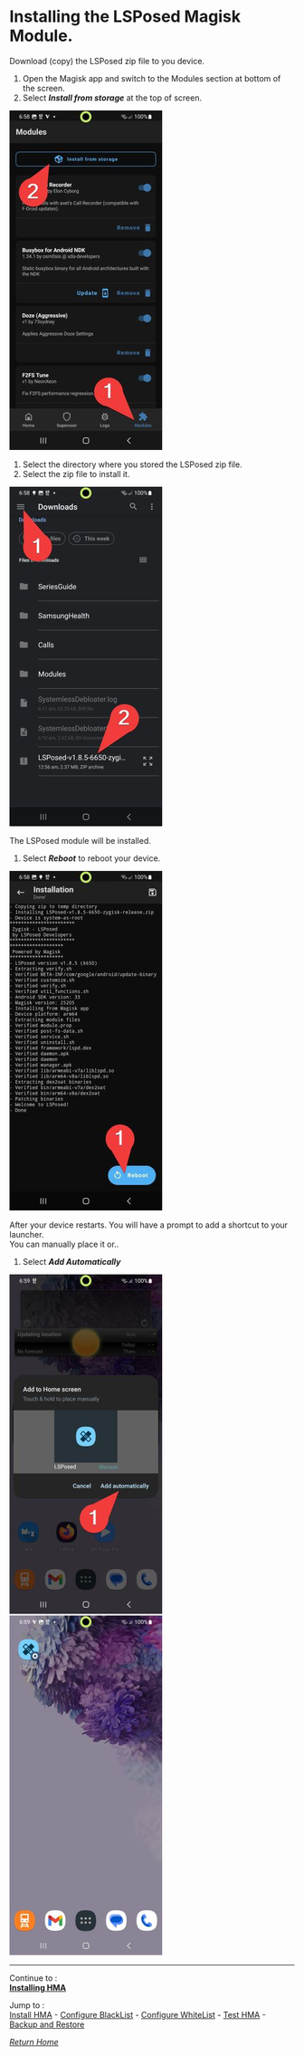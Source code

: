 # Installing the LSPosed Magisk Module.

Download (copy) the LSPosed zip file to you device.<br>
1. Open the Magisk app and switch to the Modules section at bottom of the screen.
2. Select <i><b>Install from storage</b></i> at the top of screen.

 ![](image/lsp01.jpg?raw=true)

1. Select the directory where you stored the LSPosed zip file.
2. Select the zip file to install it.

 ![](image/lsp02.jpg?raw=true)

The LSPosed module will be installed.<br>
1. Select <i><b>Reboot</b></i> to reboot your device.

 ![](image/lsp03.jpg?raw=true)

After your device restarts. You will have a prompt to add a shortcut to your launcher.<br>
You can manually place it or..<br>
1. Select <i><b>Add Automatically</b></i>

 ![](image/lsp04.jpg?raw=true) ![](image/lsp05.jpg?raw=true)

---

Continue to :<br>
[<b>Installing HMA</b>](Install.md)<br>

Jump to :<br>
[Install HMA] - [Configure BlackList] - [Configure WhiteList] - [Test HMA] - [Backup and Restore]<br>

[<i>Return Home</i>](README.md)

<!--List of page links-->
[HMA Home]: (README.md)
[Install LSPosed]: Install-LSPosed.md
[Install HMA]: Install.md
[Compare HMA Blacklist vs Whitelist Methods]: BlacklistvsWhitelist.md
[Configure BlackList]: BlackList.md
[Configure WhiteList]: WhiteList.md
[Test HMA]: TestHMA.md
[Backup and Restore]: BackupAndRestore.md
[KnownIssues]: https://github.com/mModule/guide_hma/blob/master/KnownIssues.md

[Magisk Pages]: MagiskTOC.md
[Magisk USNF]: https://github.com/mModule/guide_hma/blob/master/Magisk-SafetyNet-Fix.md
[PlayIntegrity]: https://github.com/mModule/guide_hma/blob/master/Integrity-Check.md
[MagiskHide]: https://github.com/mModule/guide_hma/blob/master/Magisk-Hide.md
